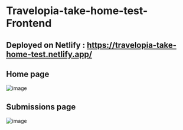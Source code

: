 # Travelopia-take-home-test-Frontend

## Deployed on  Netlify : https://travelopia-take-home-test.netlify.app/

## Home page

![image](https://user-images.githubusercontent.com/60172576/230009003-c668cad6-9e40-4f98-abd8-708e1503b17a.png)

## Submissions page

  ![image](https://user-images.githubusercontent.com/60172576/230009269-457bffe3-8ba6-4b24-84bc-ea0cba246ce7.png)

